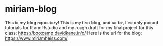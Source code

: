 # miriam-blog

This is my blog repository! This is my first blog, and so far, I've only posted tutorials for R and Rstudio and my rough draft for my final project for this class: https://bootcamp.davidkane.info/
Here is the url for the blog: https://www.miriamheiss.com/

